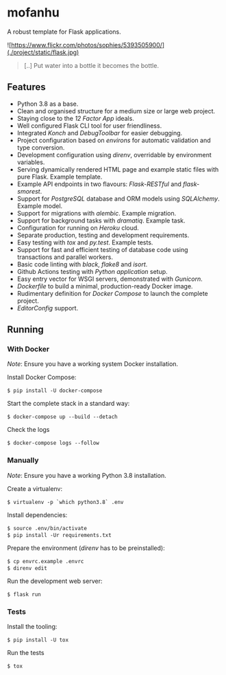 # mofanhu
A robust template for Flask applications.

![https://www.flickr.com/photos/sophies/5393505900/](./project/static/flask.jpg)

> [..] Put water into a bottle it becomes the bottle.

## Features

- Python 3.8 as a base.
- Clean and organised structure for a medium size or large web project.
- Staying close to the _12 Factor App_ ideals.
- Well configured Flask CLI tool for user friendliness.
- Integrated _Konch_ and _DebugToolbar_ for easier debugging.
- Project configuration based on _environs_ for automatic validation and
  type conversion.
- Development configuration using _direnv_, overridable by environment
  variables.
- Serving dynamically rendered HTML page and example static files with pure
  Flask. Example template.
- Example API endpoints in two flavours: _Flask-RESTful_ and _flask-smorest_.
- Support for _PostgreSQL_ database and ORM models using _SQLAlchemy_.
  Example model.
- Support for migrations with _alembic_. Example migration.
- Support for background tasks with _dramatiq_. Example task.
- Configuration for running on _Heroku_ cloud.
- Separate production, testing and development requirements.
- Easy testing with _tox_ and _py.test_. Example tests.
- Support for fast and efficient testing of database code using transactions and
  parallel workers.
- Basic code linting with _black_, _flake8_ and _isort_.
- Github Actions testing with _Python application_ setup.
- Easy entry vector for WSGI servers, demonstrated with _Gunicorn_.
- _Dockerfile_ to build a minimal¸ production-ready Docker image.
- Rudimentary definition for _Docker Compose_ to launch the complete project.
- _EditorConfig_ support.

## Running

### With Docker

*Note*: Ensure you have a working system Docker installation.

Install Docker Compose:

    $ pip install -U docker-compose

Start the complete stack in a standard way:

    $ docker-compose up --build --detach

Check the logs

    $ docker-compose logs --follow

### Manually

*Note*: Ensure you have a working Python 3.8 installation.

Create a virtualenv:

    $ virtualenv -p `which python3.8` .env

Install dependencies:

    $ source .env/bin/activate
    $ pip install -Ur requirements.txt

Prepare the environment (_direnv_ has to be preinstalled):

    $ cp envrc.example .envrc
    $ direnv edit

Run the development web server:

    $ flask run

### Tests

Install the tooling:

    $ pip install -U tox

Run the tests

    $ tox
